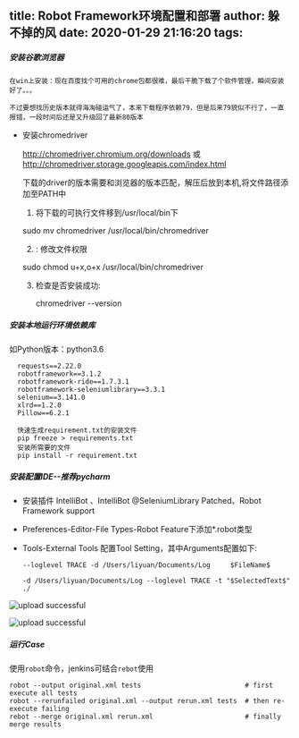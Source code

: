 title: Robot Framework环境配置和部署
author: 躲不掉的风
date: 2020-01-29 21:16:20
tags:
---
##### 安装谷歌浏览器

	在win上安装：现在百度找个可用的chrome包都很难，最后干脆下载了个软件管理，瞬间安装好了。。。

	不过要想找历史版本就得海淘碰运气了，本来下载程序依赖79，但是后来79貌似不行了，一直报错，一段时间后还是又升级回了最新80版本
    
- 安装chromedriver

  http://chromedriver.chromium.org/downloads
  或
  http://chromedriver.storage.googleapis.com/index.html

  下载的driver的版本需要和浏览器的版本匹配，解压后放到本机,将文件路径添加至PATH中

    1. 将下载的可执行文件移到/usr/local/bin下

    sudo mv chromedriver /usr/local/bin/chromedriver

    2. : 修改文件权限

    sudo chmod u+x,o+x /usr/local/bin/chromedriver

    3. 检查是否安装成功:

        chromedriver --version

##### 安装本地运行环境依赖库

  如Python版本：python3.6

      requests==2.22.0
      robotframework==3.1.2
      robotframework-ride==1.7.3.1
      robotframework-seleniumlibrary==3.3.1
      selenium==3.141.0
      xlrd==1.2.0
      Pillow==6.2.1
      
      快速生成requirement.txt的安装文件
      pip freeze > requirements.txt
      安装所需要的文件
      pip install -r requirement.txt

##### 安装配置IDE--推荐pycharm
- 安装插件 IntelliBot 、IntelliBot @SeleniumLibrary Patched、Robot Framework support 

- Preferences-Editor-File Types-Robot Feature下添加*.robot类型

- Tools-External Tools 配置Tool Setting，其中Arguments配置如下:

  ```
  --loglevel TRACE -d /Users/liyuan/Documents/Log     $FileName$

  -d /Users/liyuan/Documents/Log --loglevel TRACE -t "$SelectedText$" ./	

  ```

 ![upload successful](/images/pasted-77.png)

 ![upload successful](/images/pasted-78.png)
 
##### 运行Case

使用`robot`命令，jenkins可结合`rebot`使用

    robot --output original.xml tests                          # first execute all tests
    robot --rerunfailed original.xml --output rerun.xml tests  # then re-execute failing
    rebot --merge original.xml rerun.xml                       # finally merge results